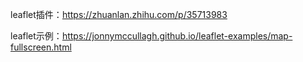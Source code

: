 leaflet插件：https://zhuanlan.zhihu.com/p/35713983

leaflet示例：https://jonnymccullagh.github.io/leaflet-examples/map-fullscreen.html